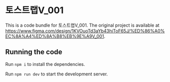 
  # 토스트랩V_001

  This is a code bundle for 토스트랩V_001. The original project is available at https://www.figma.com/design/1KVOuoTd3aYb43hiToF65J/%ED%86%A0%EC%8A%A4%ED%8A%B8%EB%9E%A9V_001.

  ## Running the code

  Run `npm i` to install the dependencies.

  Run `npm run dev` to start the development server.
  